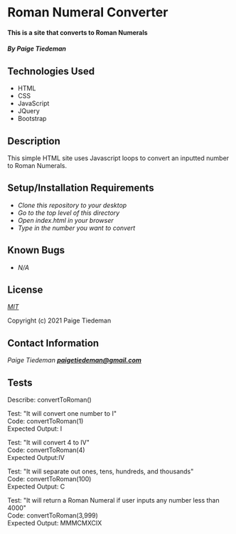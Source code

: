 # Roman Numeral Converter

#### This is a site that converts to Roman Numerals

#### _By Paige Tiedeman_

## Technologies Used

* HTML
* CSS
* JavaScript
* JQuery
* Bootstrap

## Description

This simple HTML site uses Javascript loops to convert an inputted number to Roman Numerals.

## Setup/Installation Requirements

* _Clone this repository to your desktop_
* _Go to the top level of this directory_
* _Open index.html in your browser_
* _Type in the number you want to convert_

## Known Bugs

* _N/A_

## License

_[MIT](https://opensource.org/licenses/MIT)_

Copyright (c) 2021 Paige Tiedeman

## Contact Information

_Paige Tiedeman **paigetiedeman@gmail.com**_

## Tests

Describe: convertToRoman()  

Test: "It will convert one number to I"  
Code: convertToRoman(1)  
Expected Output: I  

Test: "It will convert 4 to IV"  
Code: convertToRoman(4)  
Expected Output:IV  

Test: "It will separate out ones, tens, hundreds, and thousands"  
Code: convertToRoman(100)  
Expected Output: C  

Test: "It will return a Roman Numeral if user inputs any number less than 4000"  
Code: convertToRoman(3,999)  
Expected Output: MMMCMXCIX  
